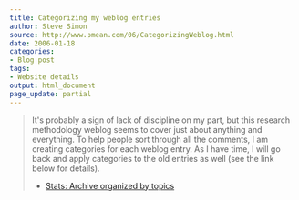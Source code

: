 ```yaml
---
title: Categorizing my weblog entries
author: Steve Simon
source: http://www.pmean.com/06/CategorizingWeblog.html
date: 2006-01-18
categories:
- Blog post
tags:
- Website details
output: html_document
page_update: partial
---
```


> It's probably a sign of lack of discipline on my part, but this
> research methodology weblog seems to cover just about anything and
> everything. To help people sort through all the comments, I am
> creating categories for each weblog entry. As I have time, I will go
> back and apply categories to the old entries as well (see the link
> below for details).
>
> -   [Stats: Archive organized by topics](../TopicList.html)
